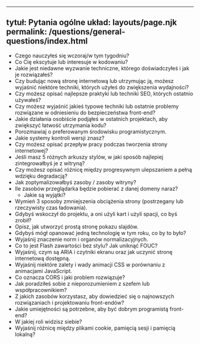 ***

## tytuł: Pytania ogólne&#xA;układ: layouts/page.njk&#xA;permalink: /questions/general-questions/index.html

*   Czego nauczyłeś się wczoraj/w tym tygodniu?
*   Co Cię ekscytuje lub interesuje w kodowaniu?
*   Jakie jest niedawne wyzwanie techniczne, którego doświadczyłeś i jak je rozwiązałeś?
*   Czy budując nową stronę internetową lub utrzymując ją, możesz wyjaśnić niektóre techniki, których użyłeś do zwiększenia wydajności?
*   Czy możesz opisać najlepsze praktyki lub techniki SEO, których ostatnio używałeś?
*   Czy możesz wyjaśnić jakieś typowe techniki lub ostatnie problemy rozwiązane w odniesieniu do bezpieczeństwa front-end?
*   Jakie działania osobiście podjąłeś w ostatnich projektach, aby zwiększyć łatwość utrzymania kodu?
*   Porozmawiaj o preferowanym środowisku programistycznym.
*   Jakie systemy kontroli wersji znasz?
*   Czy możesz opisać przepływ pracy podczas tworzenia strony internetowej?
*   Jeśli masz 5 różnych arkuszy stylów, w jaki sposób najlepiej zintegrowałbyś je z witryną?
*   Czy możesz opisać różnicę między progresywnym ulepszaniem a pełną wdzięku degradacją?
*   Jak zoptymalizowałbyś zasoby / zasoby witryny?
*   Ile zasobów przeglądarka będzie pobierać z danej domeny naraz?
    *   Jakie są wyjątki?
*   Wymień 3 sposoby zmniejszenia obciążenia strony (postrzegany lub rzeczywisty czas ładowania).
*   Gdybyś wskoczył do projektu, a oni użyli kart i użyli spacji, co byś zrobił?
*   Opisz, jak utworzyć prostą stronę pokazu slajdów.
*   Gdybyś mógł opanować jedną technologię w tym roku, co by to było?
*   Wyjaśnij znaczenie norm i organów normalizacyjnych.
*   Co to jest Flash zawartości bez stylu? Jak uniknąć FOUC?
*   Wyjaśnij, czym są ARIA i czytniki ekranu oraz jak uczynić stronę internetową dostępną.
*   Wyjaśnij niektóre zalety i wady animacji CSS w porównaniu z animacjami JavaScript.
*   Co oznacza CORS i jaki problem rozwiązuje?
*   Jak poradziłeś sobie z nieporozumieniem z szefem lub współpracownikiem?
*   Z jakich zasobów korzystasz, aby dowiedzieć się o najnowszych rozwiązaniach i projektowaniu front-endów?
*   Jakie umiejętności są potrzebne, aby być dobrym programistą front-end?
*   W jakiej roli widzisz siebie?
*   Wyjaśnij różnicę między plikami cookie, pamięcią sesji i pamięcią lokalną?
